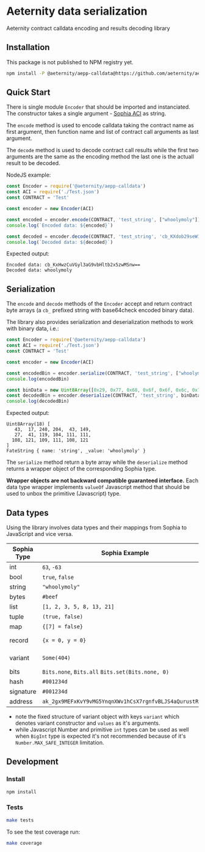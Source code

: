 # Aeternity data serialization

Aeternity contract calldata encoding and results decoding library

## Installation

This package is not published to NPM registry yet.

```bash
npm install -P @aeternity/aepp-calldata@https://github.com/aeternity/aepp-calldata-js.git
```

## Quick Start

There is single module `Encoder` that should be imported and instanciated. The constructor takes a single argument - [Sophia ACI](https://github.com/aeternity/aesophia/blob/master/docs/aeso_aci.md) as string.

The `encode` method is used to encode calldata taking the contract name as first argument, then function name and list of contract call arguments as last argument.

The `decode` method is used to decode contract call results while the first two arguments are the same as the encoding method the last one is the actuall result to be decoded.

NodeJS example:

```javascript
const Encoder = require('@aeternity/aepp-calldata')
const ACI = require('./Test.json')
const CONTRACT = 'Test'

const encoder = new Encoder(ACI)

const encoded = encoder.encode(CONTRACT, 'test_string', ["whoolymoly"])
console.log(`Encoded data: ${encoded}`)

const decoded = encoder.decode(CONTRACT, 'test_string', 'cb_KXdob29seW1vbHlGazSE')
console.log(`Decoded data: ${decoded}`)
```

Expected output:
```
Encoded data: cb_KxHwzCuVGyl3aG9vbHltb2x5zwMSnw==
Decoded data: whoolymoly
```

## Serialization

The `encode` and `decode` methods of the `Encoder` accept and return contract byte arrays (a `cb_` prefixed string with base64check encoded binary data).

The library also provides serialization and deserialization methods to work with binary data, i.e.:

```javascript
const Encoder = require('@aeternity/aepp-calldata')
const ACI = require('./Test.json')
const CONTRACT = 'Test'

const encoder = new Encoder(ACI)

const encodedBin = encoder.serialize(CONTRACT, 'test_string', ["whoolymoly"])
console.log(encodedBin)

const binData = new Uint8Array([0x29, 0x77, 0x68, 0x6f, 0x6f, 0x6c, 0x79, 0x6d, 0x6f, 0x6c, 0x79])
const decodedBin = encoder.deserialize(CONTRACT, 'test_string', binData)
console.log(decodedBin)
```

Expected output:
```
Uint8Array(18) [
   43,  17, 240, 204,  43, 149,
   27,  41, 119, 104, 111, 111,
  108, 121, 109, 111, 108, 121
]
FateString { name: 'string', _value: 'whoolymoly' }
```

The `serialize` method return a byte array while the `deserialize` method returns a wrapper object of the corresponding Sophia type.

**Wrapper objects are not backward compatible guaranteed interface.**
Each data type wrapper implements `valueOf` Javascript method that should be used to unbox the primitive (Javascript) type. 

## Data types

Using the library involves data types and their mappings from Sophia to JavaScript and vice versa.

| Sophia Type         | Sophia Example                                              | Javascript type | Javascript Example                                                             |
| ------------------- | -----------                                                 | --------------- | -----------                                                                    |
| int                 | `63`, `-63`                                                 | BigInt          | `63n`, `-63n`                                                                  |
| bool                | `true`, `false`                                             | Boolean         | `true`, `false`                                                                |
| string              | `"whoolymoly"`                                              | String          | `"whoolymoly"`                                                                 |
| bytes               | `#beef`                                                     | BigInt          | `BigInt("0xbeef")`                                                             |
| list                | `[1, 2, 3, 5, 8, 13, 21]`                                   | Array           | `[1,2,3,5,8,13,21]`                                                            |
| tuple               | `(true, false)`                                             | Array           | `[true, false]`                                                                |
| map                 | `{[7] = false}`                                             | Map             | `new Map([[7, false]])`                                                        |
| record              | `{x = 0, y = 0}`                                            | Object (POJO)   | `{x: 0, y: 0}`                                                                 |
| variant             | `Some(404)`                                                 | Object (POJO)   | `{variant: 'Some', values: [404]}`                                             |
| bits                | `Bits.none`, `Bits.all`  `Bits.set(Bits.none, 0)`           | BigInt          | `0b0n`, `-1n`, `0b00000001n`                                                   |
| hash                | `#001234d`                                                  | BigInt          | `BigInt("0x001234d")`                                                          |
| signature           | `#001234d`                                                  | BigInt          | `BigInt("0x001234d")`                                                          |
| address             | `ak_2gx9MEFxKvY9vMG5YnqnXWv1hCsX7rgnfvBLJS4aQurustR1rt`     | BigInt          | `BigInt("0xDE68BFE1B203E51F52351BA087F79B7828E6A140F0C314A670C7003B3FF57075")` |

- note the fixed structure of variant object with keys `variant` which denotes variant constructor and `values` as it's arguments.
- while Javascript Number and primitive `int` types can be used as well when `BigInt` type is expected it's not recommended because of it's `Number.MAX_SAFE_INTEGER` limitation.

## Development

### Install

```bash
npm install
```

### Tests

```bash
make tests
```

To see the test coverage run:

```bash
make coverage
```
